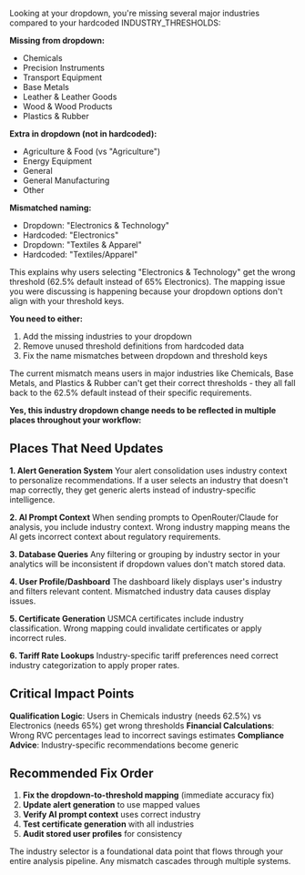 Looking at your dropdown, you're missing several major industries compared to your hardcoded INDUSTRY_THRESHOLDS:

**Missing from dropdown:**
- Chemicals
- Precision Instruments  
- Transport Equipment
- Base Metals
- Leather & Leather Goods
- Wood & Wood Products
- Plastics & Rubber

**Extra in dropdown (not in hardcoded):**
- Agriculture & Food (vs "Agriculture")
- Energy Equipment
- General
- General Manufacturing
- Other

**Mismatched naming:**
- Dropdown: "Electronics & Technology" 
- Hardcoded: "Electronics"
- Dropdown: "Textiles & Apparel"
- Hardcoded: "Textiles/Apparel"

This explains why users selecting "Electronics & Technology" get the wrong threshold (62.5% default instead of 65% Electronics). The mapping issue you were discussing is happening because your dropdown options don't align with your threshold keys.

**You need to either:**
1. Add the missing industries to your dropdown
2. Remove unused threshold definitions from hardcoded data
3. Fix the name mismatches between dropdown and threshold keys

The current mismatch means users in major industries like Chemicals, Base Metals, and Plastics & Rubber can't get their correct thresholds - they all fall back to the 62.5% default instead of their specific requirements.


**Yes, this industry dropdown change needs to be reflected in multiple places throughout your workflow:**

## **Places That Need Updates**

**1. Alert Generation System**
Your alert consolidation uses industry context to personalize recommendations. If a user selects an industry that doesn't map correctly, they get generic alerts instead of industry-specific intelligence.

**2. AI Prompt Context**
When sending prompts to OpenRouter/Claude for analysis, you include industry context. Wrong industry mapping means the AI gets incorrect context about regulatory requirements.

**3. Database Queries**
Any filtering or grouping by industry sector in your analytics will be inconsistent if dropdown values don't match stored data.

**4. User Profile/Dashboard**
The dashboard likely displays user's industry and filters relevant content. Mismatched industry data causes display issues.

**5. Certificate Generation**
USMCA certificates include industry classification. Wrong mapping could invalidate certificates or apply incorrect rules.

**6. Tariff Rate Lookups**
Industry-specific tariff preferences need correct industry categorization to apply proper rates.

## **Critical Impact Points**

**Qualification Logic**: Users in Chemicals industry (needs 62.5%) vs Electronics (needs 65%) get wrong thresholds
**Financial Calculations**: Wrong RVC percentages lead to incorrect savings estimates
**Compliance Advice**: Industry-specific recommendations become generic

## **Recommended Fix Order**

1. **Fix the dropdown-to-threshold mapping** (immediate accuracy fix)
2. **Update alert generation** to use mapped values
3. **Verify AI prompt context** uses correct industry
4. **Test certificate generation** with all industries
5. **Audit stored user profiles** for consistency

The industry selector is a foundational data point that flows through your entire analysis pipeline. Any mismatch cascades through multiple systems.